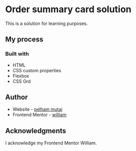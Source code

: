 # Order summary card solution

This is a solution for learning purposes.

## My process

### Built with
- HTML
- CSS custom properties
- Flexbox
- CSS Grd

## Author

- Website - [pelham mutai](https://github.com/PelhamMutai)
- Frontend Mentor - [william](https://www.frontendmentor.io/profile/yourusername)

## Acknowledgments

I acknowledge my Frontend Mentor
  William.
